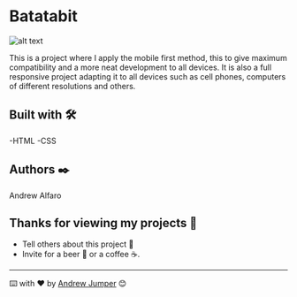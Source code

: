 # Batatabit
![alt text](https://i.ibb.co/VDDBCtB/batatabit.png)

This is a project where I apply the mobile first method, this to give maximum compatibility and a more neat development to all devices.
It is also a full responsive project adapting it to all devices such as cell phones, computers of different resolutions and others. 

## Built with 🛠️

-HTML
-CSS

## Authors ✒️

Andrew Alfaro

##  Thanks for viewing my projects 🎁

* Tell others about this project 📢
* Invite for a beer 🍺 or a coffee ☕. 

---
⌨️ with ❤️ by [Andrew Jumper](www.jumper.best) 😊
